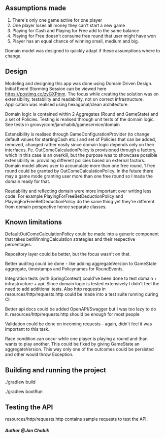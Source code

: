 ## Assumptions made

1. There's only one game active for one player
2. One player loses all money they can't start a new game
3. Playing for Cash and Playing for Free add to the same balance
4. Playing for Free doesn't consume free round that user might have won
5. Player has an equal chance of winning small, medium and big.

Domain model was designed to quickly adapt if these assumptions where to change.


## Design

Modeling and designing this app was done using Domain Driven Design. Initial Event Storming Session can be viewed here
https://postimg.cc/zyGXPtnm. The focus while creating the solution was on extensibility, testability and readability, not on correct infrastructure. Application
was realised using hexagonal/clean architecture.

Domain logic is contained within 2 Aggregates (Round and GameState) and a set of Policies. Testing is realised through unit tests of the domain logic. See tests
in groovy/com/janchabik/gameservice/domain

Extensibility is realised through GameConfigurationProvider (to change default values for startingCash etc.) and set of Policies that can be added,
removed, changed rather easily since domain logic depends only on their interfaces. Fe. OutComeCalculationPolicy is provisioned through a factory, which in 
this case is an overkill, but the purpose was to showcase possible extensibility ie. providing different policies based on external factors.
Domain model allows user to accumulate more than one free round, 1 free round could be granted by OutComeCalculationPolicy.
In the future there may a game mode granting user more than one free round so I made the domain ready for that.

Readability and reflecting domain were more important over writing less code. For example PlayingForFreeBetDeductionPolicy and 
PlayingForFreeBetDeductionPolicy do the same thing yet they're different from domain perspective hence separate classes.


## Known limitations

DefaultOutComeCalculationPolicy could be made into a generic component that takes betWinningCalculation strategies and their respective percentages.

Repository layer could be better, but the focus wasn't on that.

Better auditng could be done - like adding aggregateVersion to GameState aggregate, timestamps and Policynames for RoundEvents.

Integration tests (with SpringContext) could've been done to test domain + infrastructure + api. Since domain logic is tested extensively I didn't feel the need
to add additional tests. Also http requests in resources/http/requests.http could be made into a test suite running during CI.

Better api docs could be added OpenAPI/Swagger but I was too lazy to do it. resources/http/requests.http should be enough for most people

Validation could be done on incoming requests - again, didn't feel it was important to this task.

Race condition can occur while one player is playing a round and than wants to play another. 
This could be fixed by giving GameState an aggregateVersion. This way only one of the outcomes could be 
persisted and other would throw Exception.

## Building and running the project

./gradlew build

./gradlew bootRun

## Testing the API
resources/http/requests.http contains sample requests to test the API.


##### Author @Jan Chabik
